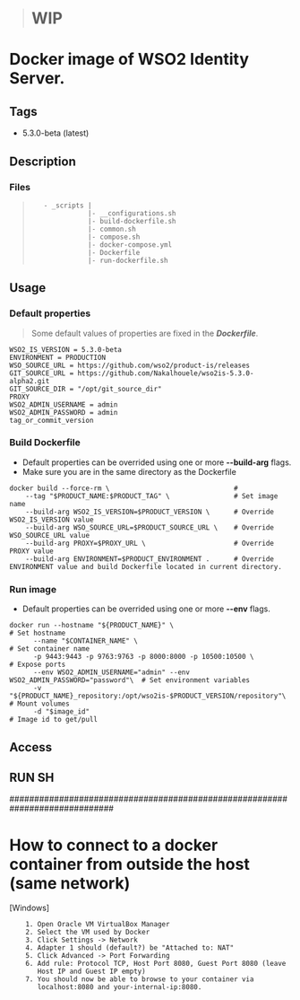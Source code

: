 > ##
> # WIP


# Docker image of WSO2 Identity Server.

## Tags
- 5.3.0-beta (latest)

## Description

### Files
>        - _scripts |
>                   |- __configurations.sh
>                   |- build-dockerfile.sh
>                   |- common.sh
>                   |- compose.sh
>                   |- docker-compose.yml
>                   |- Dockerfile
>                   |- run-dockerfile.sh


## Usage
 
### Default properties

> Some default values of properties are fixed in the __*Dockerfile*__.

```
WSO2_IS_VERSION = 5.3.0-beta
ENVIRONMENT = PRODUCTION
WSO_SOURCE_URL = https://github.com/wso2/product-is/releases
GIT_SOURCE_URL = https://github.com/Nakalhouele/wso2is-5.3.0-alpha2.git
GIT_SOURCE_DIR = "/opt/git_source_dir"
PROXY   
WSO2_ADMIN_USERNAME = admin
WSO2_ADMIN_PASSWORD = admin
tag_or_commit_version
```

### Build Dockerfile

- Default properties can be overrided using one or more __--build-arg__ flags.
- Make sure you are in the same directory as the Dockerfile

```
docker build --force-rm \                               # 
    --tag "$PRODUCT_NAME:$PRODUCT_TAG" \                # Set image name
    --build-arg WSO2_IS_VERSION=$PRODUCT_VERSION \      # Override WSO2_IS_VERSION value
    --build-arg WSO_SOURCE_URL=$PRODUCT_SOURCE_URL \    # Override WSO_SOURCE_URL value
    --build-arg PROXY=$PROXY_URL \                      # Override PROXY value
    --build-arg ENVIRONMENT=$PRODUCT_ENVIRONMENT .      # Override ENVIRONMENT value and build Dockerfile located in current directory.
```

### Run image

- Default properties can be overrided using one or more __--env__ flags.

```
docker run --hostname "${PRODUCT_NAME}" \                                           # Set hostname
      --name "$CONTAINER_NAME" \                                                    # Set container name
      -p 9443:9443 -p 9763:9763 -p 8000:8000 -p 10500:10500 \                       # Expose ports
      --env WSO2_ADMIN_USERNAME="admin" --env WSO2_ADMIN_PASSWORD="password"\  # Set environment variables
      -v "${PRODUCT_NAME}_repository:/opt/wso2is-$PRODUCT_VERSION/repository"\      # Mount volumes
      -d "$image_id"                                                                # Image id to get/pull 
```




## Access

## RUN SH
     

#############################################################################
# How to connect to a docker container from outside the host (same network)
 [Windows]

        1. Open Oracle VM VirtualBox Manager
        2. Select the VM used by Docker
        3. Click Settings -> Network
        4. Adapter 1 should (default?) be "Attached to: NAT"
        5. Click Advanced -> Port Forwarding
        6. Add rule: Protocol TCP, Host Port 8080, Guest Port 8080 (leave 
           Host IP and Guest IP empty)
        7. You should now be able to browse to your container via 
           localhost:8080 and your-internal-ip:8080.


